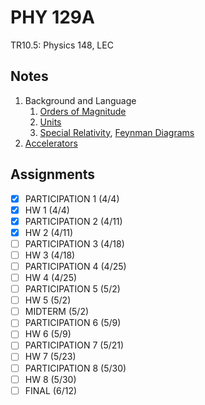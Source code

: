 # PHY 129A
TR10.5: Physics 148, LEC
## Notes
1. Background and Language
	1. [Orders of Magnitude](../notes/fundamental-interaction.md)
	2. [Units](../notes/unit.md)
	3. [Special Relativity](../notes/lorentz-transformation.md), [Feynman Diagrams](../notes/feynman-diagram.md)
2. [Accelerators](../notes/particle-accelerator.md)
## Assignments
- [x] PARTICIPATION 1 (4/4)
- [x] HW 1 (4/4)
- [x] PARTICIPATION 2 (4/11)
- [x] HW 2 (4/11)
- [ ] PARTICIPATION 3 (4/18)
- [ ] HW 3 (4/18)
- [ ] PARTICIPATION 4 (4/25)
- [ ] HW 4 (4/25)
- [ ] PARTICIPATION 5 (5/2)
- [ ] HW 5 (5/2)
- [ ] MIDTERM (5/2)
- [ ] PARTICIPATION 6 (5/9)
- [ ] HW 6 (5/9)
- [ ] PARTICIPATION 7 (5/21)
- [ ] HW 7 (5/23)
- [ ] PARTICIPATION 8 (5/30)
- [ ] HW 8 (5/30)
- [ ] FINAL (6/12)